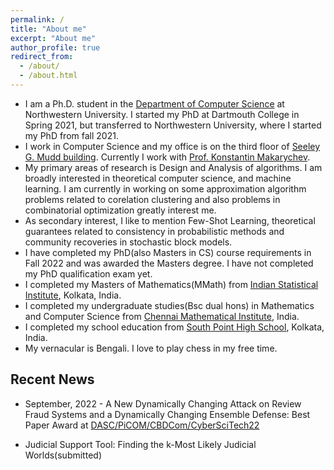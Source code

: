 ```yaml
---
permalink: /
title: "About me"
excerpt: "About me"
author_profile: true
redirect_from: 
  - /about/
  - /about.html
---
```


* I am a Ph.D. student in the [Department of Computer Science](https://www.mccormick.northwestern.edu/computer-science/) at Northwestern University. I started my PhD at Dartmouth College in Spring 2021, but transferred to Northwestern University, where I started my PhD from fall 2021. 
* I work in Computer Science and my office is on the third floor of [Seeley G. Mudd building](https://www.library.northwestern.edu/libraries-collections/mudd-library/). Currently I work with [Prof. Konstantin Makarychev](https://konstantin.makarychev.net/). 
* My primary areas of research is Design and Analysis of algorithms.  I am broadly interested in theoretical computer science, and machine learning. I am currently in working on some approximation algorithm problems related to corelation clustering and also problems in combinatorial optimization greatly interest me.
* As secondary interest, I like to mention Few-Shot Learning, theoretical guarantees related to consistency in probabilistic methods and community recoveries in stochastic block models.
* I have completed my PhD(also Masters in CS) course requirements in Fall 2022 and was awarded the Masters degree. I have not completed my PhD qualification exam yet.
* I completed my Masters of Mathematics(MMath) from [Indian Statistical Institute](https://www.isical.ac.in/content/statistics-mathematics), Kolkata, India.
* I completed my undergraduate studies(Bsc dual hons) in Mathematics and Computer Science from [Chennai Mathematical Institute](https://www.cmi.ac.in/), India.
* I completed my school education from [South Point High School](https://www.southpoint.edu.in/), Kolkata, India.
* My vernacular is Bengali. I love to play chess in my free time.


Recent News
------

* September, 2022 - A New Dynamically Changing Attack on Review Fraud Systems and a Dynamically Changing Ensemble Defense: Best Paper Award at [DASC/PiCOM/CBDCom/CyberSciTech22](http://cyber-science.org/2022/cbdcom/)

* Judicial Support Tool: Finding the k-Most Likely Judicial Worlds(submitted)

